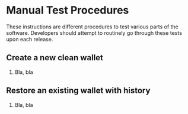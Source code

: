 # Manual Test Procedures

These instructions are different procedures to test various parts of the software. Developers should attempt to routinely go through these tests upon each release.

## Create a new clean wallet

1. Bla, bla


## Restore an existing wallet with history

1. Bla, bla

